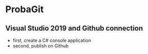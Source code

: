 # ProbaGit

## Visual Studio 2019 and Github connection
- first, create a C# console application
- second, publish on Github
